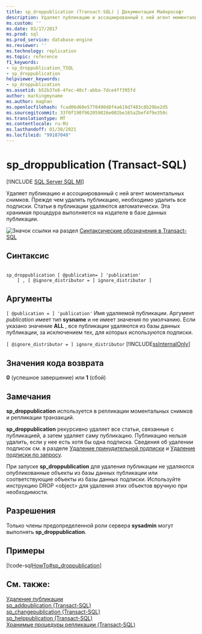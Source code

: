 ```yaml
---
title: sp_droppublication (Transact-SQL) | Документация Майкрософт
description: Удаляет публикацию и ассоциированный с ней агент моментальных снимков. Эта хранимая процедура выполняется на издателе в базе данных публикации.
ms.custom: ''
ms.date: 03/17/2017
ms.prod: sql
ms.prod_service: database-engine
ms.reviewer: ''
ms.technology: replication
ms.topic: reference
f1_keywords:
- sp_droppublication_TSQL
- sp_droppublication
helpviewer_keywords:
- sp_droppublication
ms.assetid: b52b37e6-4fec-40cf-abba-7dce4ff395fd
author: markingmyname
ms.author: maghan
ms.openlocfilehash: fcad06d60e5770490d8f4a619d7483c8b29be2d5
ms.sourcegitcommit: 33f0f190f962059826e002be165a2bef4f9e350c
ms.translationtype: MT
ms.contentlocale: ru-RU
ms.lasthandoff: 01/30/2021
ms.locfileid: "99187048"
---
```

# <a name="sp_droppublication-transact-sql"></a>sp_droppublication (Transact-SQL)
[!INCLUDE [SQL Server SQL MI](../../includes/applies-to-version/sql-asdbmi.md)]

  Удаляет публикацию и ассоциированный с ней агент моментальных снимков. Прежде чем удалять публикацию, необходимо удалить все подписки. Статьи в публикации удаляются автоматически. Эта хранимая процедура выполняется на издателе в базе данных публикации.  
  
 ![Значок ссылки на раздел](../../database-engine/configure-windows/media/topic-link.gif "Значок ссылки на раздел") [Синтаксические обозначения в Transact-SQL](../../t-sql/language-elements/transact-sql-syntax-conventions-transact-sql.md)  
  
## <a name="syntax"></a>Синтаксис  
  
```  
  
sp_droppublication [ @publication= ] 'publication'   
    [ , [ @ignore_distributor = ] ignore_distributor ]  
```  
  
## <a name="arguments"></a>Аргументы  
`[ @publication = ] 'publication'` Имя удаляемой публикации. Аргумент *publication* имеет тип **sysname** и не имеет значения по умолчанию. Если указано значение **ALL** , все публикации удаляются из базы данных публикации, за исключением тех, для которых используются подписки.  
  
`[ @ignore_distributor = ] ignore_distributor` [!INCLUDE[ssInternalOnly](../../includes/ssinternalonly-md.md)]  
  
## <a name="return-code-values"></a>Значения кода возврата  
 **0** (успешное завершение) или **1** (сбой)  
  
## <a name="remarks"></a>Замечания  
 **sp_droppublication** используется в репликации моментальных снимков и репликации транзакций.  
  
 **sp_droppublication** рекурсивно удаляет все статьи, связанные с публикацией, а затем удаляет саму публикацию. Публикацию нельзя удалить, если у нее есть хотя бы одна подписка. Сведения об удалении подписок см. в разделе [Удаление принудительной подписки](../../relational-databases/replication/delete-a-push-subscription.md) и [Удаление подписки по запросу](../../relational-databases/replication/delete-a-pull-subscription.md).  
  
 При запуске **sp_droppublication** для удаления публикации не удаляются опубликованные объекты из базы данных публикации или соответствующие объекты из базы данных подписки. Используйте инструкцию DROP \<object> для удаления этих объектов вручную при необходимости.  
  
## <a name="permissions"></a>Разрешения  
 Только члены предопределенной роли сервера **sysadmin** могут выполнять **sp_droppublication**.  
  
## <a name="examples"></a>Примеры  
 [!code-sql[HowTo#sp_droppublication](../../relational-databases/replication/codesnippet/tsql/sp-droppublication-trans_1.sql)]  
  
## <a name="see-also"></a>См. также:  
 [Удаление публикации](../../relational-databases/replication/publish/delete-a-publication.md)   
 [sp_addpublication &#40;Transact-SQL&#41;](../../relational-databases/system-stored-procedures/sp-addpublication-transact-sql.md)   
 [sp_changepublication (Transact-SQL)](../../relational-databases/system-stored-procedures/sp-changepublication-transact-sql.md)   
 [sp_helppublication (Transact-SQL)](../../relational-databases/system-stored-procedures/sp-helppublication-transact-sql.md)   
 [Хранимые процедуры репликации (Transact-SQL)](../../relational-databases/system-stored-procedures/replication-stored-procedures-transact-sql.md)  
  
  
